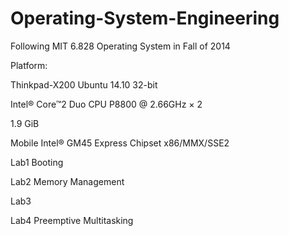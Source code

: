 # Operating-System-Engineering
Following MIT 6.828 Operating System in Fall of 2014

Platform: 

Thinkpad-X200 Ubuntu 14.10 32-bit

Intel® Core™2 Duo CPU P8800 @ 2.66GHz × 2

1.9 GiB

Mobile Intel® GM45 Express Chipset x86/MMX/SSE2


Lab1 Booting

Lab2 Memory Management

Lab3

Lab4 Preemptive Multitasking

